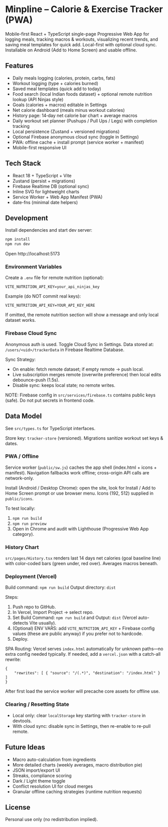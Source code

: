 # Minpline – Calorie & Exercise Tracker (PWA)

Mobile-first React + TypeScript single-page Progressive Web App for logging meals, tracking macros & workouts, visualizing recent trends, and saving meal templates for quick add. Local-first with optional cloud sync. Installable on Android (Add to Home Screen) and usable offline.

## Features
- Daily meals logging (calories, protein, carbs, fats)
- Workout logging (type + calories burned)
- Saved meal templates (quick add to today)
- Food search (local Indian foods dataset) + optional remote nutrition lookup (API Ninjas style)
- Goals (calories + macros) editable in Settings
- Net calorie dashboard (meals minus workout calories)
- History page: 14‑day net calorie bar chart + average macros
- Daily workout set planner (Pushups / Pull Ups / Legs) with completion tracking
- Local persistence (Zustand + versioned migrations)
- Optional Firebase anonymous cloud sync (toggle in Settings)
- PWA: offline cache + install prompt (service worker + manifest)
- Mobile-first responsive UI

## Tech Stack
- React 18 + TypeScript + Vite
- Zustand (persist + migrations)
- Firebase Realtime DB (optional sync)
- Inline SVG for lightweight charts
- Service Worker + Web App Manifest (PWA)
- date-fns (minimal date helpers)

## Development
Install dependencies and start dev server:

```bash
npm install
npm run dev
```

Open http://localhost:5173

### Environment Variables
Create a `.env` file for remote nutrition (optional):

```
VITE_NUTRITION_API_KEY=your_api_ninjas_key
```

Example (do NOT commit real keys):

```
VITE_NUTRITION_API_KEY=YOUR_API_KEY_HERE
```

If omitted, the remote nutrition section will show a message and only local dataset works.

### Firebase Cloud Sync
Anonymous auth is used. Toggle Cloud Sync in Settings. Data stored at:
`/users/<uid>/trackerData` in Firebase Realtime Database.

Sync Strategy:
- On enable: fetch remote dataset; if empty remote -> push local.
- Live subscription merges remote (overwrite preference) then local edits debounce-push (1.5s).
- Disable sync: keeps local state; no remote writes.

NOTE: Firebase config in `src/services/firebase.ts` contains public keys (safe). Do not put secrets in frontend code.

## Data Model
See `src/types.ts` for TypeScript interfaces.

Store key: `tracker-store` (versioned). Migrations sanitize workout set keys & dates.

### PWA / Offline
Service worker (`public/sw.js`) caches the app shell (index.html + icons + manifest). Navigation fallbacks work offline; cross-origin API calls are network-only.

Install (Android / Desktop Chrome): open the site, look for Install / Add to Home Screen prompt or use browser menu. Icons (192, 512) supplied in `public/icons`.

To test locally:
1. `npm run build`
2. `npm run preview`
3. Open in Chrome and audit with Lighthouse (Progressive Web App category).

### History Chart
`src/pages/History.tsx` renders last 14 days net calories (goal baseline line) with color-coded bars (green under, red over). Averages macros beneath.

### Deployment (Vercel)
Build command: `npm run build`
Output directory: `dist`

Steps:
1. Push repo to GitHub.
2. In Vercel, Import Project -> select repo.
3. Set Build Command: `npm run build` and Output: `dist` (Vercel auto-detects Vite usually).
4. (Optional) ENV VARS: add `VITE_NUTRITION_API_KEY` + Firebase config values (these are public anyway) if you prefer not to hardcode.
5. Deploy.

SPA Routing: Vercel serves `index.html` automatically for unknown paths—no extra config needed typically. If needed, add a `vercel.json` with a catch-all rewrite:
```
{
	"rewrites": [ { "source": "/(.*)", "destination": "/index.html" } ]
}
```

After first load the service worker will precache core assets for offline use.

### Clearing / Resetting State
- Local only: clear `localStorage` key starting with `tracker-store` in devtools.
- With cloud sync: disable sync in Settings, then re-enable to re-pull remote.

## Future Ideas
- Macro auto-calculation from ingredients
- More detailed charts (weekly averages, macro distribution pie)
- JSON import/export UI
- Streaks, compliance scoring
- Dark / Light theme toggle
- Conflict resolution UI for cloud merges
- Granular offline caching strategies (runtime nutrition requests)

## License
Personal use only (no redistribution implied).

